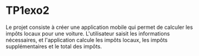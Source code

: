 # TP1exo2
Le projet consiste à créer une application mobile qui permet de calculer les impôts locaux pour une voiture. L'utilisateur saisit les informations nécessaires, et l'application calcule les impôts locaux, les impôts supplémentaires et le total des impôts.
